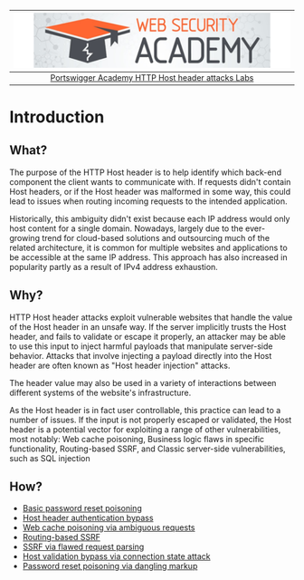 | [![Portswigger HTTP Host header attacks Labs](../../_static/images/pal.png)](https://portswigger.net/web-security/all-labs#http-host-header-attacks) |
|:--:|
| [Portswigger Academy HTTP Host header attacks Labs](https://portswigger.net/web-security/all-labs#http-host-header-attacks) |

# Introduction

## What?

The purpose of the HTTP Host header is to help identify which back-end component the client wants to communicate with. If requests didn't contain Host headers, or if the Host header was malformed in some way, this could lead to issues when routing incoming requests to the intended application.

Historically, this ambiguity didn't exist because each IP address would only host content for a single domain. Nowadays, largely due to the ever-growing trend for cloud-based solutions and outsourcing much of the related architecture, it is common for multiple websites and applications to be accessible at the same IP address. This approach has also increased in popularity partly as a result of IPv4 address exhaustion. 

## Why?

HTTP Host header attacks exploit vulnerable websites that handle the value of the Host header in an unsafe way. If the server implicitly trusts the Host header, and fails to validate or escape it properly, an attacker may be able to use this input to inject harmful payloads that manipulate server-side behavior. Attacks that involve injecting a payload directly into the Host header are often known as "Host header injection" attacks.

The header value may also be used in a variety of interactions between different systems of the website's infrastructure.

As the Host header is in fact user controllable, this practice can lead to a number of issues. If the input is not properly escaped or validated, the Host header is a potential vector for exploiting a range of other vulnerabilities, most notably: Web cache poisoning, Business logic flaws in specific functionality, Routing-based SSRF, and Classic server-side vulnerabilities, such as SQL injection

## How?

* [Basic password reset poisoning](1.md)
* [Host header authentication bypass](2.md)
* [Web cache poisoning via ambiguous requests](3.md)
* [Routing-based SSRF](4.md)
* [SSRF via flawed request parsing](5.md)
* [Host validation bypass via connection state attack](6.md)
* [Password reset poisoning via dangling markup](7.md)